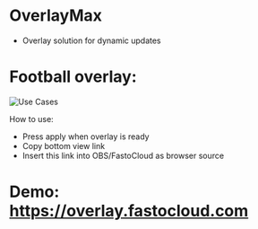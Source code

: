 # OverlayMax

- Overlay solution for dynamic updates

# Football overlay:
![Use Cases](https://raw.githubusercontent.com/fastogt/overlaymax/master/docs/images/football_overlay.png)

How to use:
- Press apply when overlay is ready
- Copy bottom view link
- Insert this link into OBS/FastoCloud as browser source

# Demo: https://overlay.fastocloud.com
